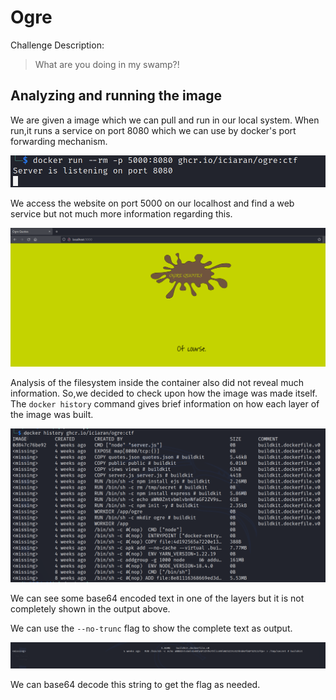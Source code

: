 # Ogre

Challenge Description:

> What are you doing in my swamp?!



## Analyzing and running the image

We are given a image which we can pull and run in our local system. When run,it runs a service on port 8080 which we can use by docker's port forwarding mechanism.     

![Source Code](command.PNG)



We access the website on port 5000 on our localhost and find a web service but not much more information regarding this.  

![Ogre webpage](ogre.PNG)



Analysis of the filesystem inside the container also did not reveal much information. So,we decided to check upon how the image was made itself. The `docker history` command gives brief information on how each layer of the image was built.  

![flag](history.PNG)

We can see some base64 encoded text in one of the layers but it is not completely shown in the output above.  

We can use the `--no-trunc` flag to show the complete text as output.  

![](secret.PNG)



We can base64 decode this string to get the flag as needed.